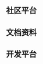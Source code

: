 <script setup>
import CardContent from "../../src/components/tool-item-card/content.vue";
import CardItem from "../../src/components/tool-item-card/index.vue"
</script>

## 社区平台

<CardContent>
	<CardItem link="https://juejin.cn/" desc="精品技术分享的中文社区" title="稀土掘金"
	img="/M-docs/gold.svg">
	</CardItem>
	<CardItem link="https://segmentfault.com/" desc="中国领先的开发者技术社区" title="思否"
	img="/M-docs/sf.png">
	</CardItem>
	<CardItem link="https://stackoverflow.com/" desc="全球最大的技术问答类在线社区，几乎可以找到所有问题的答案" title="stackOverflow"
	img="/M-docs/stackoverflow.png">
	</CardItem>
</CardContent>

## 文档资料

<CardContent>
	<CardItem link="https://developer.mozilla.org/zh-CN/docs/Web" desc="最权威的面向 Web 开发者的文档" title="MDN Web Docs"
	img="/M-docs/mdn.png">
	</CardItem>
	<CardItem link="https://segmentfault.com/" desc="阮一峰的 ES6 入门教程" title="ES6 入门教程"
	img="/M-docs/es6.png">
	</CardItem>
	<CardItem link="https://stackoverflow.com/" desc="全球最大的技术问答类在线社区，几乎可以找到所有问题的答案" title="stackOverflow"
	img="/M-docs/stackoverflow.png">
	</CardItem>
	<CardItem link="https://ts.yayujs.com/" desc="JavaScript 的超集" title="TypeScript"
	img="/M-docs/TypeScript.png">
	</CardItem>
</CardContent>

## 开发平台

<CardContent>
	<CardItem link="https://mp.weixin.qq.com/" desc="微信官方小程序、公众号开发平台" title="微信公众平台"
	img="/M-docs/wechat.svg">
	</CardItem>
	<CardItem link="https://open.alipay.com/" desc="支付宝开放平台，包含小程序、生活号、第三方应用、web、loT开发" title="支付宝开放平台"
	img="/M-docs/Alipay.svg">
	</CardItem>
	<CardItem link="https://microapp.bytedance.com/" desc="字节跳动小程序、小游戏开发平台" title="字节小程序"
	img="/M-docs/bytedance.png">
	</CardItem>
	<CardItem link="https://developer.huawei.com/cn/" desc="华为开发者平台：终端开发、云计算开发" title="华为开发者平台"
	img="/M-docs/huawei.png">
	</CardItem>
</CardContent>
